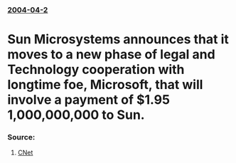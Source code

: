 ### [2004-04-2](/news/2004/04/2/index.md)

#  Sun Microsystems announces that it moves to a new phase of legal and Technology cooperation with longtime foe, Microsoft, that will involve a payment of $1.95 1,000,000,000 to Sun. 




### Source:

1. [CNet](http://news.cnet.com/2100-1014_3-5183848.html?tag=nefd_lede)
